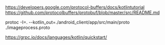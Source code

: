 https://developers.google.com/protocol-buffers/docs/kotlintutorial
https://github.com/protocolbuffers/protobuf/blob/master/src/README.md

protoc -I=. --kotlin_out=./android_client/app/src/main/proto ./imageprocess.proto


https://grpc.io/docs/languages/kotlin/quickstart/